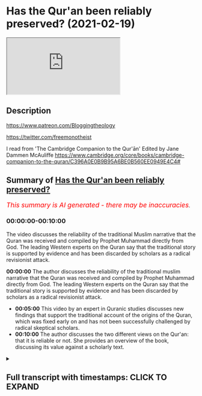 # Has the Qur'an been reliably preserved? (2021-02-19)

<iframe loading='lazy' allow='autoplay' src='https://www.youtube.com/embed/WKlSJa-ZnJQ'></iframe>

## Description

<https://www.patreon.com/Bloggingtheology>

<https://twitter.com/freemonotheist>

I read from 'The Cambridge Companion to the Qur'ān' Edited by Jane Dammen McAuliffe
<https://www.cambridge.org/core/books/cambridge-companion-to-the-quran/C396A0E0B9B95A6BE0B560EE0949E4C4#>

## Summary of [Has the Qur'an been reliably preserved?](https://www.youtube.com/watch?v=WKlSJa-ZnJQ)

*<span style="color:red; font-size:125%">This summary is AI generated - there may be inaccuracies</span>. [](/)*

### <a onclick="modifyYTiframeseektime('0')">00:00:00-00:10:00</a>

The video discusses the reliability of the traditional Muslim narrative that the Quran was received and compiled by Prophet Muhammad directly from God. The leading Western experts on the Quran say that the traditional story is supported by evidence and has been discarded by scholars as a radical revisionist attack.

**<a onclick="modifyYTiframeseektime('0')">00:00:00</a>** The author discusses the reliability of the traditional muslim narrative that the Quran was received and compiled by Prophet Muhammad directly from God. The leading Western experts on the Quran say that the traditional story is supported by evidence and has been discarded by scholars as a radical revisionist attack.

* **<a onclick="modifyYTiframeseektime('300')">00:05:00</a>** This video by an expert in Quranic studies discusses new findings that support the traditional account of the origins of the Quran, which was fixed early on and has not been successfully challenged by radical skeptical scholars.
* **<a onclick="modifyYTiframeseektime('600')">00:10:00</a>** The author discusses the two different views on the Qur'an: that it is reliable or not. She provides an overview of the book, discussing its value against a scholarly text.

<details><summary><h2>Full transcript with timestamps: CLICK TO EXPAND</h2></summary>

<a onclick="modifyYTiframeseektime('1')">0:00:01</a> Has the Quran been reliably transmitted ? The answer
to that question will depend on whom you ask.  
<a onclick="modifyYTiframeseektime('8')">0:00:08</a> If you ask Christian missionaries and apologists
they'll say: NO , the Quran has not been reliably
<a onclick="modifyYTiframeseektime('15')">0:00:15</a> transmitted. But i want to ask a different group
of people, the leading Western Experts on the Quran .
<a onclick="modifyYTiframeseektime('22')">0:00:22</a> These are not muslims , these are professors at
Western Universities , and i want to get their view
<a onclick="modifyYTiframeseektime('28')">0:00:28</a> on this subject . And to get that answer , i'll
turn to "The Cambridge Companion to the Qur'ān"  
<a onclick="modifyYTiframeseektime('35')">0:00:35</a> this is published by Cambridge University
Press . It's edited by Jane Dammen McAuliffe,  
<a onclick="modifyYTiframeseektime('41')">0:00:41</a> herself a scholar, and she has brought
together an international team of scholars
<a onclick="modifyYTiframeseektime('48')">0:00:48</a> to talk about this subject and others as well ,
they discuss the formation of the Quranic text .  
<a onclick="modifyYTiframeseektime('55')">0:00:55</a> There's a description and analysis of the contents ,
transmission and dissemination , interpretations and
<a onclick="modifyYTiframeseektime('61')">0:01:01</a> intellectual traditions and contemporary readings .
In all there are 14 chapters by the West's top
<a onclick="modifyYTiframeseektime('69')">0:01:09</a> scholars. I think they're all non-muslim
maybe one or two judging by their names
<a onclick="modifyYTiframeseektime('75')">0:01:15</a> might be muslim but i'm not sure about that. Now
this is definitely an academic text , it's written
<a onclick="modifyYTiframeseektime('80')">0:01:20</a> by scholars for students of the subject and i want
to read from a chapter by a very distinguished
<a onclick="modifyYTiframeseektime('89')">0:01:29</a> professor of the Quran from the University
of Berlin : Angelika Neuwirth , she's a name that's
<a onclick="modifyYTiframeseektime('95')">0:01:35</a> very well known to students of the Quran in
the West . And she discusses this subject
<a onclick="modifyYTiframeseektime('101')">0:01:41</a> about the reliability of the text and
also she offers her comments on the traditional
<a onclick="modifyYTiframeseektime('110')">0:01:50</a> story that muslims say about the origins of the
Quran , about Uthman and so on . Is that something
<a onclick="modifyYTiframeseektime('115')">0:01:55</a> we can take seriously anymore or do we have
to jettison that traditional muslim narrative
<a onclick="modifyYTiframeseektime('121')">0:02:01</a> about the reception and the origin of the Quran .
Now, iI'm going to read a couple of paragraphs
<a onclick="modifyYTiframeseektime('128')">0:02:08</a> from this essay of hers: "Structural linguistic
and literary features" is the chapter.  
<a onclick="modifyYTiframeseektime('135')">0:02:15</a> It's not very user-friendly , i'll
admit that, but i'll try and  
<a onclick="modifyYTiframeseektime('139')">0:02:19</a> make some comments hopefully clarify what she's
saying . I had to read it several times myself just
<a onclick="modifyYTiframeseektime('144')">0:02:24</a> to get the sense of what she's saying , but
her conclusions are really important of course
<a onclick="modifyYTiframeseektime('149')">0:02:29</a> because these are experts , they're not christian
missionaries with an axe to grind , to do down
<a onclick="modifyYTiframeseektime('156')">0:02:36</a> muslims and do down Islam and destroy the Quran
basically , the credibility of the Quran in the eyes
<a onclick="modifyYTiframeseektime('162')">0:02:42</a> of people . So what do the top scholars say? on page
100 Angelika Neuwirth writes: "The presentation
<a onclick="modifyYTiframeseektime('171')">0:02:51</a> of Quranic development in this chapter presupposes
the reliability of the basic data of traditional
<a onclick="modifyYTiframeseektime('179')">0:02:59</a> accounts about the emergence of the Quran , assuming
the transmitted Quranic text to be the genuine
<a onclick="modifyYTiframeseektime('185')">0:03:05</a> collection of the communications of the prophet
as pronounced during his activities at Mecca
<a onclick="modifyYTiframeseektime('192')">0:03:12</a> about 610 to 22 CE and again at Medina until
his death at 632 CE . it is true that the earlier
<a onclick="modifyYTiframeseektime('202')">0:03:22</a> consensus of scholarly opinion on the origins of
islam has since the publication of John Wansbrough's
<a onclick="modifyYTiframeseektime('210')">0:03:30</a> "Quranic Studies" (this is in 1977 by the way)
and Patricia Crone and Michael Cook's "Hagarism"
<a onclick="modifyYTiframeseektime('217')">0:03:37</a> (also in 1977) this consensus
has been shattered (she says)  
<a onclick="modifyYTiframeseektime('224')">0:03:44</a> and that various attempts at a new reconstruction
of those origins have been put forward .  
<a onclick="modifyYTiframeseektime('232')">0:03:52</a> as a whole however , the theories of the
so-called skeptic or revisionist scholars who
<a onclick="modifyYTiframeseektime('240')">0:04:00</a> arguing historically make a radical break with
the transmitted picture of islamic origins
<a onclick="modifyYTiframeseektime('247')">0:04:07</a> shifting them in both time and place from the 7th
to the 8th or 9th century and from the Arabian
<a onclick="modifyYTiframeseektime('254')">0:04:14</a> peninsula to the fertile crescent have by now
been discarded . so just to pause there , she's
<a onclick="modifyYTiframeseektime('262')">0:04:22</a> saying that the radical attacks in the 1970s
and people like Patricia Crone , Michael Cook , John
<a onclick="modifyYTiframeseektime('268')">0:04:28</a> Wansbrough which really criticized the traditional
muslims narrative of the origins of the Quran ,
<a onclick="modifyYTiframeseektime('276')">0:04:36</a> this radical revisionist attack has basically
been abandoned by scholars , it's been looked at ,  
<a onclick="modifyYTiframeseektime('282')">0:04:42</a> been analyzed , assessed and it's been found
wanting , so it's now been discarded . these radical
<a onclick="modifyYTiframeseektime('290')">0:04:50</a> theories peddled by certain well-known shall we say missionaries like  
<a onclick="modifyYTiframeseektime('295')">0:04:55</a> i'll mention one name : J. Smith . these
have been discarded now by serious scholars .  
<a onclick="modifyYTiframeseektime('302')">0:05:02</a> and then she says : though many of their critical
observations remain challenging and still call for
<a onclick="modifyYTiframeseektime('307')">0:05:07</a> investigation . so they raise interesting questions
but their basic theory of rejecting the  
<a onclick="modifyYTiframeseektime('315')">0:05:15</a> traditional account of the origins of the Quran
has been discarded (in other words they rejected it) .  
<a onclick="modifyYTiframeseektime('322')">0:05:22</a> then she goes on : new findings of the Quranic text
fragments because (just to pause again) there
<a onclick="modifyYTiframeseektime('329')">0:05:29</a> have been so many earlier and earlier manuscript
fragments or whole manuscripts of the Quran have
<a onclick="modifyYTiframeseektime('336')">0:05:36</a> been found over the recent years , we have a wealth
of manuscript evidence now that goes back
<a onclick="modifyYTiframeseektime('342')">0:05:42</a> within the first century of the time of the
prophet and this makes a big difference . she says :  
<a onclick="modifyYTiframeseektime('348')">0:05:48</a> new findings of Quranic text fragments moreover
can be reduced to a firm rather than calling to
<a onclick="modifyYTiframeseektime('354')">0:05:54</a> question the traditional picture of the Quran
as an early fixed text composed of the surahs
<a onclick="modifyYTiframeseektime('361')">0:06:01</a> we have . so she's saying all these manuscripts
confirm the traditional account that the Quran was
<a onclick="modifyYTiframeseektime('368')">0:06:08</a> fixed in the form we know it very very early on
and we now know this because we have the evidence ,  
<a onclick="modifyYTiframeseektime('375')">0:06:15</a> we have empirical evidence , hard facts , the actual
manuscripts themselves which prove this (she says).  
<a onclick="modifyYTiframeseektime('383')">0:06:23</a> Nor have scholars trying to deconstruct that image
through linguistic arguments (so okay they now turn
<a onclick="modifyYTiframeseektime('389')">0:06:29</a> to other arguments "the radicals" using clever
linguistic arguments), nor have scholars trying
<a onclick="modifyYTiframeseektime('396')">0:06:36</a> to deconstruct that image through linguistic
arguments succeeded in seriously discrediting
<a onclick="modifyYTiframeseektime('402')">0:06:42</a> the genuineness of the Quran as we now know it. So
she's saying that even these attacks have failed
<a onclick="modifyYTiframeseektime('410')">0:06:50</a> and the genuineness of the Quran that we now have
it has been vindicated (to put it in my own words).  
<a onclick="modifyYTiframeseektime('416')">0:06:56</a> Now , she refers to the work of
Christoph Luxenberg who views the Quran as an
<a onclick="modifyYTiframeseektime('422')">0:07:02</a> originally Syriac Arabic melange , later
adapted to the rules of classical Arabic .  
<a onclick="modifyYTiframeseektime('428')">0:07:08</a> and Günter Lüling who reads the Quran as
a collection of hymns composed in a Christian
<a onclick="modifyYTiframeseektime('435')">0:07:15</a> (believe it or not) Arabic dialect and
later revised to fit the grammatical rules
<a onclick="modifyYTiframeseektime('440')">0:07:20</a> newly established in the 8th and 9th centuries (so
these are some of the crazy ideas that have been
<a onclick="modifyYTiframeseektime('448')">0:07:28</a> weighed and found wanting and dismissed). Whereas
Lüling's reference to the earlier hypotheses of
<a onclick="modifyYTiframeseektime('455')">0:07:35</a> Karl Vollers, who had identified the original
language of the Quran as broadly dialectical
<a onclick="modifyYTiframeseektime('461')">0:07:41</a> points to a yet unresolved problem, Luxenberg's
assumption of a Syriac-Arabic linguistic melange
<a onclick="modifyYTiframeseektime('469')">0:07:49</a> as the original language of the Quran lacks
a methodologically sound basis. (This is a
<a onclick="modifyYTiframeseektime('475')">0:07:55</a> scholarly way of saying 'it's crap' I mean it just
has no basis, there's no evidence for it , it's just
<a onclick="modifyYTiframeseektime('481')">0:08:01</a> hypothesis and speculation). She
continues (to conclude): The alternative
<a onclick="modifyYTiframeseektime('488')">0:08:08</a> visions about the genesis of the Quran presented
by Wansbrough , Cook and Lüling and luxenberg  
<a onclick="modifyYTiframeseektime('496')">0:08:16</a> are not only mutually exclusive (in other
words, they all contradict each other) .  
<a onclick="modifyYTiframeseektime('501')">0:08:21</a> but rely on textual observations that are too
selective to be compatible with a comprehensive
<a onclick="modifyYTiframeseektime('508')">0:08:28</a> Quranic textual evidence that can be drawn only
from a systematically microstructural reading .  
<a onclick="modifyYTiframeseektime('516')">0:08:36</a> so just to put that into a simpler english , she's
saying that the alternative is the revisionist
<a onclick="modifyYTiframeseektime('522')">0:08:42</a> scholars about the origins of the Quran ,
from Wansbrough , Crone , Cook , Lüling , Luxenberg .not
<a onclick="modifyYTiframeseektime('528')">0:08:48</a> only do they contradict each other  so they can't
all be true any one of them in theory could be
<a onclick="modifyYTiframeseektime('532')">0:08:52</a> true but they rely on textual observations that
are too selective, in other words they don't
<a onclick="modifyYTiframeseektime('538')">0:08:58</a> use a comprehensive wide basis of evidence , they
have very selective and they pick on little things
<a onclick="modifyYTiframeseektime('546')">0:09:06</a> and make big theories , they're not looking at
a comprehensive as she says Quranic textual
<a onclick="modifyYTiframeseektime('551')">0:09:11</a> evidence , they're not looking at all the evidence. END QUOTE
So that's the passage there i just
<a onclick="modifyYTiframeseektime('557')">0:09:17</a> read in pretty dense academic language .
But the conclusion i draw on this
<a onclick="modifyYTiframeseektime('565')">0:09:25</a> top expert who's not a muslim at the University of
Berlin, expert on the Quran is that the traditional
<a onclick="modifyYTiframeseektime('573')">0:09:33</a> muslim story of the genesis of the Quran , in
other words it was given to Muhammad during
<a onclick="modifyYTiframeseektime('579')">0:09:39</a> his own lifetime codified into one single
text if you like just after by Uthman (we all
<a onclick="modifyYTiframeseektime('588')">0:09:48</a> know the story) , this has not been successfully
challenged by radical and skeptical scholars ,  
<a onclick="modifyYTiframeseektime('596')">0:09:56</a> these radical skeptical scholars are now
pretty much not accepted as having anything
<a onclick="modifyYTiframeseektime('603')">0:10:03</a> valid and to say any longer, their theories
are discarded. Although some of the questions
<a onclick="modifyYTiframeseektime('608')">0:10:08</a> she says that they raise are still of interest, so
there is that. But she herself  
<a onclick="modifyYTiframeseektime('614')">0:10:14</a> says the beginning of this passage i read
that she relies, she assumes the genuineness
<a onclick="modifyYTiframeseektime('621')">0:10:21</a> of the Quranic text that we have today being the
same text that goes back to Muhammad. So that's
<a onclick="modifyYTiframeseektime('626')">0:10:26</a> her working hypothesis - it's not been successfully
challenged by radical skeptic scholars. So there we
<a onclick="modifyYTiframeseektime('633')">0:10:33</a> have it, we have two very different
views, we have the views of Christian missionaries
<a onclick="modifyYTiframeseektime('638')">0:10:38</a> who say we don't have a reliable text and we
have the views of the experts , the scholars , the
<a onclick="modifyYTiframeseektime('643')">0:10:43</a> people whose who are professors in this
subject who say the opposite. So i think that
<a onclick="modifyYTiframeseektime('652')">0:10:52</a> i just find that very very interesting .
this book is worth getting actually  ,  
<a onclick="modifyYTiframeseektime('656')">0:10:56</a> against a scholarly text, it's a very advanced
text but it provides you with some real  
<a onclick="modifyYTiframeseektime('661')">0:11:01</a> information about actual scholarly research
rather than the perhaps the propaganda that
<a onclick="modifyYTiframeseektime('667')">0:11:07</a> you'll come across from Christian websites
and missionaries . Until next time  

</details>
